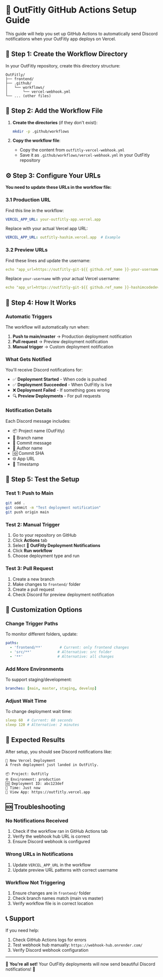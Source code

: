 # 🚀 OutFitly GitHub Actions Setup Guide

This guide will help you set up GitHub Actions to automatically send Discord notifications when your OutFitly app deploys on Vercel.

## 📁 Step 1: Create the Workflow Directory

In your OutFitly repository, create this directory structure:

```
OutFitly/
├── frontend/
├── .github/
│   └── workflows/
│       └── vercel-webhook.yml
└── ... (other files)
```

## 📝 Step 2: Add the Workflow File

1. **Create the directories** (if they don't exist):
   ```bash
   mkdir -p .github/workflows
   ```

2. **Copy the workflow file**:
   - Copy the content from `outfitly-vercel-webhook.yml` 
   - Save it as `.github/workflows/vercel-webhook.yml` in your OutFitly repository

## ⚙️ Step 3: Configure Your URLs

**You need to update these URLs in the workflow file:**

### 3.1 Production URL
Find this line in the workflow:
```yaml
VERCEL_APP_URL: your-outfitly-app.vercel.app
```

Replace with your actual Vercel app URL:
```yaml
VERCEL_APP_URL: outfitly-hashim.vercel.app  # Example
```

### 3.2 Preview URLs
Find these lines and update the username:
```yaml
echo "app_url=https://outfitly-git-${{ github.ref_name }}-your-username.vercel.app"
```

Replace `your-username` with your actual Vercel username:
```yaml
echo "app_url=https://outfitly-git-${{ github.ref_name }}-hashimcodedev.vercel.app"
```

## 🎯 Step 4: How It Works

### Automatic Triggers
The workflow will automatically run when:

1. **Push to main/master** → Production deployment notification
2. **Pull request** → Preview deployment notification  
3. **Manual trigger** → Custom deployment notification

### What Gets Notified
You'll receive Discord notifications for:

- ✅ **Deployment Started** - When code is pushed
- ✅ **Deployment Succeeded** - When OutFitly is live
- ❌ **Deployment Failed** - If something goes wrong
- 🔍 **Preview Deployments** - For pull requests

### Notification Details
Each Discord message includes:
- 📦 Project name (OutFitly)
- 🌿 Branch name
- 📝 Commit message
- 👤 Author name
- 🆔 Commit SHA
- 🌐 App URL
- 📅 Timestamp

## 🧪 Step 5: Test the Setup

### Test 1: Push to Main
```bash
git add .
git commit -m "Test deployment notification"
git push origin main
```

### Test 2: Manual Trigger
1. Go to your repository on GitHub
2. Click **Actions** tab
3. Select **🚀 OutFitly Deployment Notifications**
4. Click **Run workflow**
5. Choose deployment type and run

### Test 3: Pull Request
1. Create a new branch
2. Make changes to `frontend/` folder
3. Create a pull request
4. Check Discord for preview deployment notification

## 🔧 Customization Options

### Change Trigger Paths
To monitor different folders, update:
```yaml
paths:
  - 'frontend/**'        # Current: only frontend changes
  - 'src/**'            # Alternative: src folder
  - '**'                # Alternative: all changes
```

### Add More Environments
To support staging/development:
```yaml
branches: [main, master, staging, develop]
```

### Adjust Wait Time
To change deployment wait time:
```yaml
sleep 60  # Current: 60 seconds
sleep 120 # Alternative: 2 minutes
```

## 🎉 Expected Results

After setup, you should see Discord notifications like:

```
🚀 New Vercel Deployment
A fresh deployment just landed in OutFitly.

📦 Project: OutFitly
🌐 Environment: production  
🆔 Deployment ID: abc123def
📅 Time: Just now
🔗 View App: https://outfitly.vercel.app
```

## 🆘 Troubleshooting

### No Notifications Received
1. Check if the workflow ran in GitHub Actions tab
2. Verify the webhook hub URL is correct
3. Ensure Discord webhook is configured

### Wrong URLs in Notifications
1. Update `VERCEL_APP_URL` in the workflow
2. Update preview URL patterns with correct username

### Workflow Not Triggering
1. Ensure changes are in `frontend/` folder
2. Check branch names match (main vs master)
3. Verify workflow file is in correct location

## 📞 Support

If you need help:
1. Check GitHub Actions logs for errors
2. Test webhook hub manually: `https://webhook-hub.onrender.com/`
3. Verify Discord webhook configuration

---

🎊 **You're all set!** Your OutFitly deployments will now send beautiful Discord notifications! 🎊

